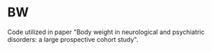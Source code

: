 # BW
Code utilized in paper "Body weight in neurological and psychiatric disorders: a large prospective cohort study".
